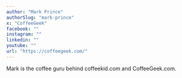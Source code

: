 ```yaml
---
author: "Mark Prince"
authorSlug: "mark-prince"
x: "CoffeeGeek"
facebook: ""
instagram: ""
linkedin: ""
youtube: ""
url: "https://coffeegeek.com/"
---
```


Mark is the coffee guru behind coffeekid.com and CoffeeGeek.com.
